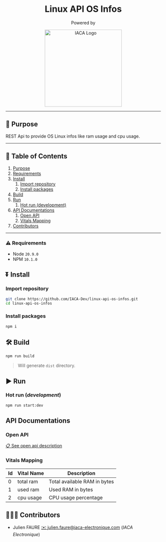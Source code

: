 <h1 align="center">Linux API OS Infos</h1>
<p align="center">Powered by </p>
<p align="center">
<a href="https://iaca-electronique.com">
<img alt="IACA Logo" style="" width="250px" src="https://www.iaca-electronique.com/img/logo.png">
</a>
</p>

___

## 📄 Purpose

REST Api to provide OS Linux infos like ram usage and cpu usage.
___

## 📖 Table of Contents

1. [Purpose](#-purpose)
2. [Requirements](#-requirements)
3. [Install](#-install)
    1. [Import repository](#import-repository)
    2. [Install packages](#install-packages)
4. [Build](#-build)
5. [Run](#-run)
    1. [Hot run (development)](#hot-run-development)
6. [API Documentations](#api-documentations)
    1. [Open API](#open-api-)
    2. [Vitals Mapping](#vitals-mapping)
7. [Contributors](#-contributors)

___

### ⚠️ Requirements

* Node `20.9.0`
* NPM `10.1.0`

## ⏬️ Install

### Import repository
```bash
git clone https://github.com/IACA-Dev/linux-api-os-infos.git
cd linux-api-os-infos
```

### Install packages

```bash
npm i
```

## 🛠️ Build

```bash
npm run build
```

> Will generate `dist` directory.

## ▶️ Run

### Hot run (*development*)

```bash
npm run start:dev
```

## API Documentations

### Open API 

[📋️ See open api description](api.yml)

### Vitals Mapping

| Id  | Vital Name  | Description                  |
|-----|-------------|------------------------------|
| 0   | total ram   | Total available RAM in bytes |
| 1   | used ram    | Used RAM in bytes            |
| 2   | cpu usage   | CPU usage percentage         |

## 🧑‍🤝‍🧑 Contributors

* Julien FAURE [✉️ julien.faure@iaca-electronique.com](mailto:julien.faure@iaca-electronique.com) (*IACA Electronique*)